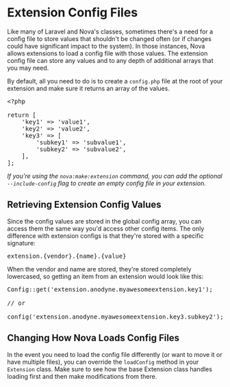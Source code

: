 # Extension Config Files

Like many of Laravel and Nova's classes, sometimes there's a need for a config file to store values that shouldn't be changed often (or if changes could have significant impact to the system). In those instances, Nova allows extensions to load a config file with those values. The extension config file can store any values and to any depth of additional arrays that you may need.

By default, all you need to do is to create a `config.php` file at the root of your extension and make sure it returns an array of the values.

<pre>&lt;?php

return [
	'key1' => 'value1',
	'key2' => 'value2',
	'key3' => [
		'subkey1' => 'subvalue1',
		'subkey2' => 'subvalue2',
	],
];</pre>

_If you're using the `nova:make:extension` command, you can add the optional `--include-config` flag to create an empty config file in your extension._

## Retrieving Extension Config Values

Since the config values are stored in the global config array, you can access them the same way you'd access other config items. The only difference with extension configs is that they're stored with a specific signature:

<pre>extension.{vendor}.{name}.{value}</pre>

When the vendor and name are stored, they're stored completely lowercased, so getting an item from an extension would look like this:

<pre>Config::get('extension.anodyne.myawesomeextension.key1');

// or

config('extension.anodyne.myawesomeextension.key3.subkey2');</pre>

## Changing How Nova Loads Config Files

In the event you need to load the config file differently (or want to move it or have multiple files), you can override the `loadConfig` method in your `Extension` class. Make sure to see how the base Extension class handles loading first and then make modifications from there.
